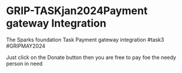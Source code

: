   # GRIP-TASKjan2024Payment gateway Integration
The Sparks foundation Task
Payment gateway integration #task3 #GRIPMAY2024

Just click on the Donate button then you are free to pay foe the needy person in need 
